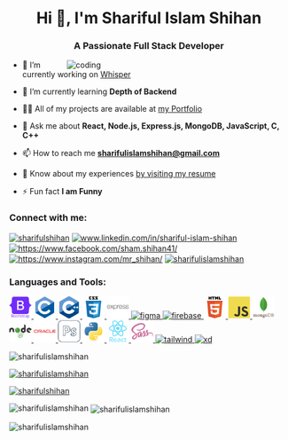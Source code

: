 <h1 align="center">Hi 👋, I'm Shariful Islam Shihan</h1>
<h3 align="center">A Passionate Full Stack Developer</h3>

<img align = "right" alt="coding" width= "400" src= "https://media4.giphy.com/media/v1.Y2lkPTc5MGI3NjExZndyNWNxa3Uwa3I3YzRjMXUzbG5seTg0c2xmNjcxNmpicXlzZWxqdSZlcD12MV9pbnRlcm5hbF9naWZfYnlfaWQmY3Q9Zw/bGgsc5mWoryfgKBx1u/giphy.gif">



- 🔭 I’m currently working on [Whisper](https://github.com/sharifulislamshihan/whisper)

- 🌱 I’m currently learning **Depth of Backend**

- 👨‍💻 All of my projects are available at [my Portfolio](https://shariful-islam-shihan.netlify.app/)

- 💬 Ask me about **React, Node.js, Express.js, MongoDB, JavaScript, C, C++**

- 📫 How to reach me **sharifulislamshihan@gmail.com**

- 📄 Know about my experiences [by visiting my resume](https://drive.google.com/file/d/1fRqFVbj8WGFJqCdeoBvNqG15HRQZxfxi/view?usp=sharing)

- ⚡ Fun fact **I am Funny**

<h3 align="left">Connect with me:</h3>
<p align="left">
<a href="https://twitter.com/sharifulshihan" target="blank"><img align="center" src="https://raw.githubusercontent.com/rahuldkjain/github-profile-readme-generator/master/src/images/icons/Social/twitter.svg" alt="sharifulshihan" height="30" width="40" /></a>
<a href="https://linkedin.com/in/www.linkedin.com/in/shariful-islam-shihan" target="blank"><img align="center" src="https://raw.githubusercontent.com/rahuldkjain/github-profile-readme-generator/master/src/images/icons/Social/linked-in-alt.svg" alt="www.linkedin.com/in/shariful-islam-shihan" height="30" width="40" /></a>
<a href="https://fb.com/https://www.facebook.com/sham.shihan41/" target="blank"><img align="center" src="https://raw.githubusercontent.com/rahuldkjain/github-profile-readme-generator/master/src/images/icons/Social/facebook.svg" alt="https://www.facebook.com/sham.shihan41/" height="30" width="40" /></a>
<a href="https://instagram.com/https://www.instagram.com/mr_shihan/" target="blank"><img align="center" src="https://raw.githubusercontent.com/rahuldkjain/github-profile-readme-generator/master/src/images/icons/Social/instagram.svg" alt="https://www.instagram.com/mr_shihan/" height="30" width="40" /></a>
<a href="https://codeforces.com/profile/sharifulislamshihan" target="blank"><img align="center" src="https://raw.githubusercontent.com/rahuldkjain/github-profile-readme-generator/master/src/images/icons/Social/codeforces.svg" alt="sharifulislamshihan" height="30" width="40" /></a>
</p>

<h3 align="left">Languages and Tools:</h3>
<p align="left"> <a href="https://getbootstrap.com" target="_blank" rel="noreferrer"> <img src="https://raw.githubusercontent.com/devicons/devicon/master/icons/bootstrap/bootstrap-plain-wordmark.svg" alt="bootstrap" width="40" height="40"/> </a> <a href="https://www.cprogramming.com/" target="_blank" rel="noreferrer"> <img src="https://raw.githubusercontent.com/devicons/devicon/master/icons/c/c-original.svg" alt="c" width="40" height="40"/> </a> <a href="https://www.w3schools.com/cpp/" target="_blank" rel="noreferrer"> <img src="https://raw.githubusercontent.com/devicons/devicon/master/icons/cplusplus/cplusplus-original.svg" alt="cplusplus" width="40" height="40"/> </a> <a href="https://www.w3schools.com/css/" target="_blank" rel="noreferrer"> <img src="https://raw.githubusercontent.com/devicons/devicon/master/icons/css3/css3-original-wordmark.svg" alt="css3" width="40" height="40"/> </a> <a href="https://expressjs.com" target="_blank" rel="noreferrer"> <img src="https://raw.githubusercontent.com/devicons/devicon/master/icons/express/express-original-wordmark.svg" alt="express" width="40" height="40"/> </a> <a href="https://www.figma.com/" target="_blank" rel="noreferrer"> <img src="https://www.vectorlogo.zone/logos/figma/figma-icon.svg" alt="figma" width="40" height="40"/> </a> <a href="https://firebase.google.com/" target="_blank" rel="noreferrer"> <img src="https://www.vectorlogo.zone/logos/firebase/firebase-icon.svg" alt="firebase" width="40" height="40"/> </a> <a href="https://www.w3.org/html/" target="_blank" rel="noreferrer"> <img src="https://raw.githubusercontent.com/devicons/devicon/master/icons/html5/html5-original-wordmark.svg" alt="html5" width="40" height="40"/> </a> <a href="https://developer.mozilla.org/en-US/docs/Web/JavaScript" target="_blank" rel="noreferrer"> <img src="https://raw.githubusercontent.com/devicons/devicon/master/icons/javascript/javascript-original.svg" alt="javascript" width="40" height="40"/> </a> <a href="https://www.mongodb.com/" target="_blank" rel="noreferrer"> <img src="https://raw.githubusercontent.com/devicons/devicon/master/icons/mongodb/mongodb-original-wordmark.svg" alt="mongodb" width="40" height="40"/> </a> <a href="https://nodejs.org" target="_blank" rel="noreferrer"> <img src="https://raw.githubusercontent.com/devicons/devicon/master/icons/nodejs/nodejs-original-wordmark.svg" alt="nodejs" width="40" height="40"/> </a> <a href="https://www.oracle.com/" target="_blank" rel="noreferrer"> <img src="https://raw.githubusercontent.com/devicons/devicon/master/icons/oracle/oracle-original.svg" alt="oracle" width="40" height="40"/> </a> <a href="https://www.photoshop.com/en" target="_blank" rel="noreferrer"> <img src="https://raw.githubusercontent.com/devicons/devicon/master/icons/photoshop/photoshop-line.svg" alt="photoshop" width="40" height="40"/> </a> <a href="https://www.python.org" target="_blank" rel="noreferrer"> <img src="https://raw.githubusercontent.com/devicons/devicon/master/icons/python/python-original.svg" alt="python" width="40" height="40"/> </a> <a href="https://reactjs.org/" target="_blank" rel="noreferrer"> <img src="https://raw.githubusercontent.com/devicons/devicon/master/icons/react/react-original-wordmark.svg" alt="react" width="40" height="40"/> </a> <a href="https://sass-lang.com" target="_blank" rel="noreferrer"> <img src="https://raw.githubusercontent.com/devicons/devicon/master/icons/sass/sass-original.svg" alt="sass" width="40" height="40"/> </a> <a href="https://tailwindcss.com/" target="_blank" rel="noreferrer"> <img src="https://www.vectorlogo.zone/logos/tailwindcss/tailwindcss-icon.svg" alt="tailwind" width="40" height="40"/> </a> <a href="https://www.adobe.com/products/xd.html" target="_blank" rel="noreferrer"> <img src="https://cdn.worldvectorlogo.com/logos/adobe-xd.svg" alt="xd" width="40" height="40"/> </a> </p>

<p align="left"> <img src="https://komarev.com/ghpvc/?username=sharifulislamshihan&label=Profile%20views&color=0e75b6&style=flat" alt="sharifulislamshihan" /> </p>

<p align="left"> <a href="https://github.com/ryo-ma/github-profile-trophy"><img src="https://github-profile-trophy.vercel.app/?username=sharifulislamshihan" alt="sharifulislamshihan" /></a> </p>

<p align="left"> <a href="https://twitter.com/sharifulshihan" target="blank"><img src="https://img.shields.io/twitter/follow/sharifulshihan?logo=twitter&style=for-the-badge" alt="sharifulshihan" /></a> </p>

<p><img align="left" src="https://github-readme-stats.vercel.app/api/top-langs?username=sharifulislamshihan&show_icons=true&locale=en&layout=compact" alt="sharifulislamshihan" /></p>

<p>&nbsp;<img align="center" src="https://github-readme-stats.vercel.app/api?username=sharifulislamshihan&show_icons=true&locale=en" alt="sharifulislamshihan" /></p>

<p><img align="center" src="https://github-readme-streak-stats.herokuapp.com/?user=sharifulislamshihan&" alt="sharifulislamshihan" /></p>

